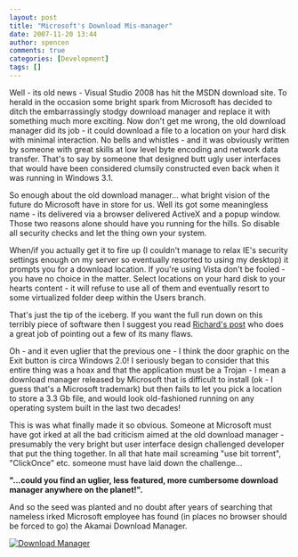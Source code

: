 ```yaml
---
layout: post
title: "Microsoft's Download Mis-manager"
date: 2007-11-20 13:44
author: spencen
comments: true
categories: [Development]
tags: []
---
```



Well - its old news - Visual Studio 2008 has hit the MSDN download site. To herald in the occasion some bright spark from Microsoft has decided to ditch the embarrassingly stodgy download manager and replace it with something much more exciting. Now don't get me wrong, the old download manager did its job - it could download a file to a location on your hard disk with minimal interaction. No bells and whistles - and it was obviously written by someone with great skills at low level byte encoding and network data transfer. That's to say by someone that designed butt ugly user interfaces that would have been considered clumsily constructed even back when it was running in Windows 3.1.
 

So enough about the old download manager... what bright vision of the future do Microsoft have in store for us. Well its got some meaningless name - its delivered via a browser delivered ActiveX and a popup window. Those two reasons alone should have you running for the hills. So disable all security checks and let the thing own your system.
 

When/if you actually get it to fire up (I couldn't manage to relax IE's security settings enough on my server so eventually resorted to using my desktop) it prompts you for a download location. If you're using Vista don't be fooled - you have no choice in the matter. Select locations on your hard disk to your hearts content - it will refuse to use all of them and eventually resort to some virtualized folder deep within the Users branch. 
 

That's just the tip of the iceberg. If you want the full run down on this terribly piece of software then I suggest you read <a href="http://richardsbraindump.blogspot.com/2007/11/problems-with-new-msdn-download-manager.html" target="_blank">Richard's post</a> who does a great job of pointing out a few of its many flaws.
 

Oh - and it even uglier that the previous one - I think the door graphic on the Exit button is circa Windows 2.0! I seriously began to consider that this entire thing was a hoax and that the application must be a Trojan - I mean a download manager released by Microsoft that is difficult to install (ok - I guess that's a Microsoft trademark) but then fails to let you pick a location to store a 3.3 Gb file, and would look old-fashioned running on any operating system built in the last two decades!
 

This is was what finally made it so obvious. Someone at Microsoft must have got irked at all the bad criticism aimed at the old download manager - presumably the very bright but user interface design challenged developer that put the thing together. In all that hate mail screaming "use bit torrent", "ClickOnce" etc. someone must have laid down the challenge...
 

> 

**"...could you find an uglier, less featured, more cumbersome download manager anywhere on the planet!".** 


 

And so the seed was planted and no doubt after years of searching that nameless irked Microsoft employee has found (in places no browser should be forced to go) the Akamai Download Manager. 
 

<a href="/images/Download%20Manager.png" target="_blank">![Download Manager](/images/Download%20Manager.png)</a>


